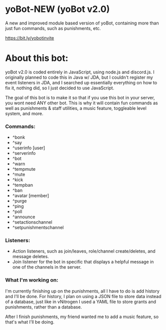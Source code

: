 # yoBot-NEW (yoBot v2.0)
A new and improved module based version of yoBot, containing more than just fun commands, such as punishments, etc.

https://bit.ly/yobotinvite

# About this bot:
yoBot v2.0 is coded entirely in JavaScript, using node.js and discord.js. I originally planned to code this in Java w/ JDA, but I couldn't register my event listeners in JDA, and I searched up essentially everything on how to fix it, nothing did, so I just decided to use JavaScript.

The goal of this bot is to make it so that if you use this bot in your server, you wont need ANY other bot. This is why it will contain fun commands as well as punishments & staff utilities, a music feature, toggleable level system, and more.

### Commands:
  - ^bonk <member>
  - ^say <message>
  - ^userinfo [user]
  - ^serverinfo
  - ^bot
  - ^warn <member> <reason>
  - ^tempmute <member> <time> <reason>
  - ^mute <member> <reason>
  - ^kick <member> <reason>
  - ^tempban <member> <time> <reason>
  - ^ban <member> <reason>
  - ^avatar [member]
  - ^purge <amount>
  - ^ping
  - ^poll
  - ^announce <message>
  - ^setactionschannel
  - ^setpunishmentschannel
  
### Listeners:
  - Action listeners, such as join/leaves, role/channel create/deletes, and message deletes.
  - Join listener for the bot in specific that displays a helpful message in one of the channels in the server.
  
### What I'm working on:
I'm currently finishing up on the punishments, all I have to do is add history and I'll be done. For history, I plan on using a JSON file to store data instead of a database, just like in vNitrogen I used a YAML file to store grants and punishments, rather than a database.

After I finish punishments, my friend wanted me to add a music feature, so that's what I'll be doing.
